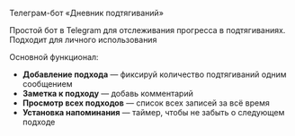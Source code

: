 Телеграм-бот «Дневник подтягиваний»

Простой бот в Telegram для отслеживания прогресса в подтягиваниях. Подходит для личного использования

Основной функционал:
- **Добавление подхода** — фиксируй количество подтягиваний одним сообщением
- **Заметка к подходу** — добавь комментарий
- **Просмотр всех подходов** — список всех записей за всё время
- **Установка напоминания** — таймер, чтобы не забыть о следующем подходе
